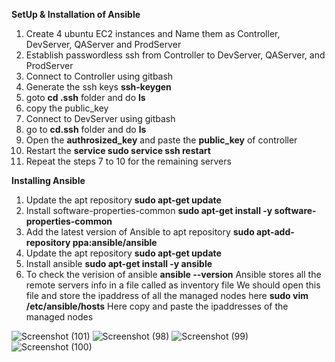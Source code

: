 **SetUp & Installation of Ansible**
1. Create 4 ubuntu EC2 instances and Name them as Controller, DevServer, QAServer and ProdServer
2. Establish passwordless ssh from Controller to DevServer, QAServer, and ProdServer
3. Connect to Controller using gitbash
4. Generate the ssh keys **ssh-keygen**
5. goto **cd .ssh** folder and do **ls**
6. copy the public_key
7. Connect to DevServer using gitbash
8. go to **cd.ssh** folder and do **ls**
9. Open the **authrosized_key** and paste the **public_key** of controller
10. Restart the **service sudo service ssh restart**
11. Repeat the steps 7 to 10 for the remaining servers

**Installing Ansible**
1. Update the apt repository
     **sudo apt-get update**
2. Install software-properties-common
     **sudo apt-get install -y software-properties-common**
3. Add the latest version of Ansible to apt repository
     **sudo apt-add-repository ppa:ansible/ansible**
4. Update the apt repository
     **sudo apt-get update**
5. Install ansible
     **sudo apt-get install -y ansible**
6. To check the verision of ansible
     **ansible --version**
Ansible stores all the remote servers info in a file called as inventory file We should open this file and store the ipaddress of all the managed nodes here
**sudo vim /etc/ansible/hosts**
Here copy and paste the ipaddresses of the managed nodes

![Screenshot (101)](https://github.com/user-attachments/assets/87ebddb2-b9f3-4cd8-8c16-adfcca21bf14)
![Screenshot (98)](https://github.com/user-attachments/assets/d1e65574-dc6d-403f-ae79-90d0f2055424)
![Screenshot (99)](https://github.com/user-attachments/assets/b0fcb1db-4b4c-4a88-b48e-e023ecd935a5)
![Screenshot (100)](https://github.com/user-attachments/assets/38ec0cb3-0ada-4d41-88b0-56c12a7bd9c5)



